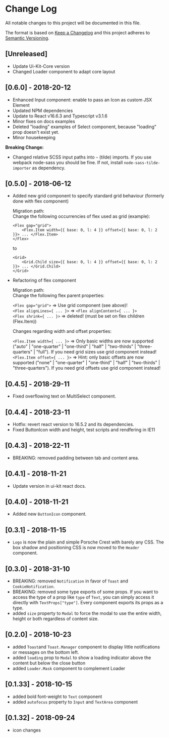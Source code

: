 # Change Log

All notable changes to this project will be documented in this file.

The format is based on [Keep a Changelog](http://keepachangelog.com/) and this project adheres to [Semantic Versioning](http://semver.org/).

## [Unreleased]

- Update Ui-Kit-Core version
- Changed Loader component to adapt core layout

## [0.6.0] - 2018-20-12
- Enhanced Input component: enable to pass an Icon as custom JSX Element
- Updated NPM dependencies
- Update to React v16.6.3 and Typescript v3.1.6
- Minor fixes on docs examples
- Deleted "loading" examples of Select component, because "loading" prop doesn't exist yet.
- Minor housekeeping

__Breaking Change:__ 
- Changed relative SCSS input paths into `~` (tilde) imports. If you use webpack node-sass you should be fine. If not, install `node-sass-tilde-importer` as dependency.

## [0.5.0] - 2018-06-12

- Added new grid component to specify standard grid behaviour (formerly done with flex component)  

    Migration path:  
    Change the following occurrencies of flex used as grid (example):
    
    ```
    <Flex gap="grid">
        <Flex.Item width={{ base: 0, l: 4 }} offset={{ base: 0, l: 2 }}> ... </Flex.Item>
    </Flex>
    ```
    
    to
    
    ```
    <Grid>
        <Grid.Child size={{ base: 0, l: 4 }} offset={{ base: 0, l: 2 }}> ... </Grid.Child>
    </Grid>
    ```

- Refactoring of flex component  

    Migration path:  
    Change the following flex parent properties:  
    
    `<Flex gap="grid">` => Use grid component (see above)!  
    `<Flex alignLines={ ... }>` => `<Flex alignContent={ ... }>`  
    `<Flex shrink={ ... }>` => deleted! (must be set on flex children (Flex.Item))  
    
    Changes regarding width and offset properties:  
    
    `<Flex.Item width={ ... }>` => Only basic widths are now supported ("auto" | "one-quarter" | "one-third" | "half" | "two-thirds" | "three-quarters" | "full"). If you need grid sizes use grid component instead!  
    `<Flex.Item offset={ ... }>` => Hint: only basic offsets are now supported ("none" | "one-quarter" | "one-third" | "half" | "two-thirds" | "three-quarters"). If you need grid offsets use grid component instead!  


## [0.4.5] - 2018-29-11

-   Fixed overflowing text on MultiSelect component.

## [0.4.4] - 2018-23-11

-   Hotfix: revert react version to 16.5.2 and its dependencies.
-   Fixed ButtonIcon width and height, test scripts and rendfering in IE11 

## [0.4.3] - 2018-22-11

-   BREAKING: removed padding between tab and content area.

## [0.4.1] - 2018-11-21

- Update version in ui-kit react docs.

## [0.4.0] - 2018-11-21

-   Added new `ButtonIcon` component.

## [0.3.1] - 2018-11-15

-   `Logo` is now the plain and simple Porsche Crest with barely any CSS. The box shadow and positioning CSS is now moved to the `Header` component.

## [0.3.0] - 2018-31-10

-   BREAKING: removed `Notification` in favor of `Toast` and `CookieNotification`.
-   BREAKING: removed some type exports of some props. If you want to access the type of a prop like `type` of `Text`, you can simply access it directly with `TextProps["type"]`. Every component exports its props as a type.
-   added `size` property to `Modal` to force the modal to use the entire width, height or both regardless of content size.

## [0.2.0] - 2018-10-23

-   added `Toast`and `Toast.Manager` component to display little notifications or messages on the bottom left.
-   added `loading` prop to `Modal` to show a loading indicator above the content but below the close button
-   added `Loader.Mask` component to complement Loader

## [0.1.33] - 2018-10-15

-   added bold font-weight to `Text` component
-   added `autofocus` property to `Input` and `TextArea` component

## [0.1.32] - 2018-09-24

-   icon changes
